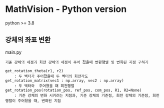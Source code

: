 # MathVision - Python version

python >= 3.8

## 강체의 좌표 변환
main.py
```
기준 강체의 세점과 회전 강체의 세점이 주어 졌을때 변환행렬 및 변화된 지점 구하기

get_rotation_theta(r1, r2) 
    : 두 벡터가 주어졌을때 두 벡터의 회전각도
get_rotation_matrix(vec1 : np.array, vec2 : np.array) 
    : 두 벡터와  주어졌을 때 회전행렬
get_rotation_pos(rotation_pos, ref_pos, com_pos, R1, R2=None) 
    : 기준 강체의 변화 시키려는 지점과, 기준 강체의 기준점, 회전 강체의 기준점, 회전행렬이 주어졌을 때, 변화된 지점
```
